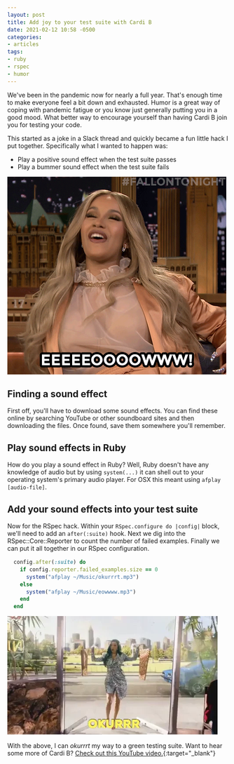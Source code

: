 ```yaml
---
layout: post
title: Add joy to your test suite with Cardi B
date: 2021-02-12 10:58 -0500
categories:
- articles
tags:
- ruby
- rspec
- humor
---
```


We've been in the pandemic now for nearly a full year. That's enough time to make everyone feel a bit down and exhausted. Humor is a great way of coping with pandemic fatigue or you know just generally putting you in a good mood. What better way to encourage yourself than having Cardi B join you for testing your code.
<!--excerpt-->

This started as a joke in a Slack thread and quickly became a fun little hack I put together. Specifically what I wanted to happen was:

* Play a positive sound effect when the test suite passes
* Play a bummer sound effect when the test suite fails

![Cardi B eowwwww](/img/2021/eowwww.gif)

## Finding a sound effect
First off, you'll have to download some sound effects. You can find these online by searching YouTube or other soundboard sites and then downloading the files. Once found, save them somewhere you'll remember.

## Play sound effects in Ruby

How do you play a sound effect in Ruby? Well, Ruby doesn't have any knowledge of audio but by using `system(...)` it can shell out to your operating system's primary audio player. For OSX this meant using `afplay [audio-file]`.

## Add your sound effects into your test suite

Now for the RSpec hack. Within your `RSpec.configure do |config|` block, we'll need to add an `after(:suite)` hook. Next we dig into the RSpec::Core::Reporter to count the number of failed examples. Finally we can put it all together in our RSpec configuration.

``` ruby
  config.after(:suite) do
    if config.reporter.failed_examples.size == 0
      system("afplay ~/Music/okurrrt.mp3")
    else
      system("afplay ~/Music/eowwww.mp3")
    end
  end
```

![Cardi B okurrrt](/img/2021/okurrrt.gif)

With the above, I can _okurrrt_ my way to a green testing suite. Want to hear some more of Cardi B? [Check out this YouTube video.](https://youtu.be/YplKPH_qcRw?t=154){:target="_blank"}
